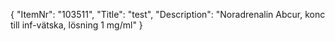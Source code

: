 {
  "ItemNr": "103511",
  "Title": "test",
  "Description": "Noradrenalin Abcur, konc till inf-vätska, lösning 1 mg/ml"
}